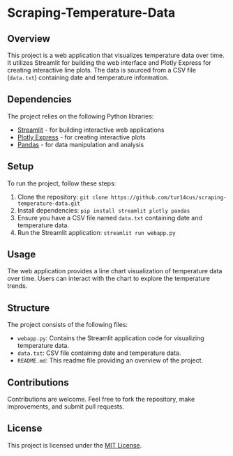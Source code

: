 # Scraping-Temperature-Data

## Overview
This project is a web application that visualizes temperature data over time. It utilizes Streamlit for building the web interface and Plotly Express for creating interactive line plots. The data is sourced from a CSV file (`data.txt`) containing date and temperature information.

## Dependencies
The project relies on the following Python libraries:
- [Streamlit](https://streamlit.io/) - for building interactive web applications
- [Plotly Express](https://plotly.com/python/plotly-express/) - for creating interactive plots
- [Pandas](https://pandas.pydata.org/) - for data manipulation and analysis

## Setup
To run the project, follow these steps:
1. Clone the repository: `git clone https://github.com/tur14cus/scraping-temperature-data.git`
2. Install dependencies: `pip install streamlit plotly pandas`
3. Ensure you have a CSV file named `data.txt` containing date and temperature data.
4. Run the Streamlit application: `streamlit run webapp.py`

## Usage
The web application provides a line chart visualization of temperature data over time. Users can interact with the chart to explore the temperature trends.

## Structure
The project consists of the following files:
- `webapp.py`: Contains the Streamlit application code for visualizing temperature data.
- `data.txt`: CSV file containing date and temperature data.
- `README.md`: This readme file providing an overview of the project.

## Contributions
Contributions are welcome. Feel free to fork the repository, make improvements, and submit pull requests.

## License
This project is licensed under the [MIT License](LICENSE).
